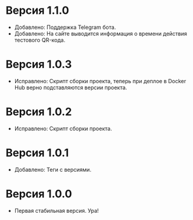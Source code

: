 # Версия 1.1.0

- Добавлено: Поддержка Telegram бота.
- Добавлено: На сайте выводится информация о времени действия тестового QR-кода.

# Версия 1.0.3

- Исправлено: Скрипт сборки проекта, теперь при деплое в Docker Hub верно подставляются версии проекта.

# Версия 1.0.2

- Исправлено: Скрипт сборки проекта. 

# Версия 1.0.1

- Добавлено: Теги с версиями.

# Версия 1.0.0

- Первая стабильная версия. Ура!
